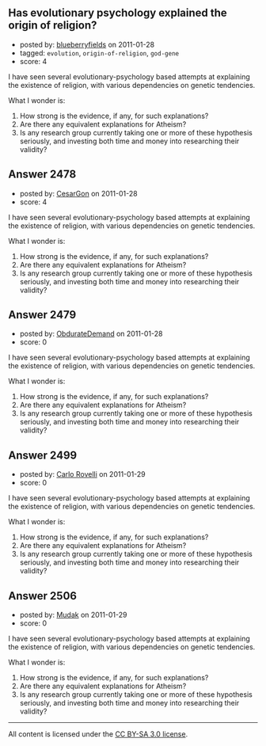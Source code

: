 ## Has evolutionary psychology explained the origin of religion?

- posted by: [blueberryfields](https://stackexchange.com/users/-1/240-blueberryfields) on 2011-01-28
- tagged: `evolution`, `origin-of-religion`, `god-gene`
- score: 4

I have seen several evolutionary-psychology based attempts at explaining the existence of religion, with various dependencies on genetic tendencies. 

What I wonder is:

1. How strong is the evidence, if any, for such explanations?
2. Are there any equivalent explanations for Atheism?
3. Is any research group currently taking one or more of these hypothesis seriously, and investing both time and money into researching their validity?


## Answer 2478

- posted by: [CesarGon](https://stackexchange.com/users/-1/80-cesargon) on 2011-01-28
- score: 4

I have seen several evolutionary-psychology based attempts at explaining the existence of religion, with various dependencies on genetic tendencies. 

What I wonder is:

1. How strong is the evidence, if any, for such explanations?
2. Are there any equivalent explanations for Atheism?
3. Is any research group currently taking one or more of these hypothesis seriously, and investing both time and money into researching their validity?


## Answer 2479

- posted by: [ObdurateDemand](https://stackexchange.com/users/-1/524-obduratedemand) on 2011-01-28
- score: 0

I have seen several evolutionary-psychology based attempts at explaining the existence of religion, with various dependencies on genetic tendencies. 

What I wonder is:

1. How strong is the evidence, if any, for such explanations?
2. Are there any equivalent explanations for Atheism?
3. Is any research group currently taking one or more of these hypothesis seriously, and investing both time and money into researching their validity?


## Answer 2499

- posted by: [Carlo Rovelli](https://stackexchange.com/users/-1/961-carlo-rovelli) on 2011-01-29
- score: 0

I have seen several evolutionary-psychology based attempts at explaining the existence of religion, with various dependencies on genetic tendencies. 

What I wonder is:

1. How strong is the evidence, if any, for such explanations?
2. Are there any equivalent explanations for Atheism?
3. Is any research group currently taking one or more of these hypothesis seriously, and investing both time and money into researching their validity?


## Answer 2506

- posted by: [Mudak](https://stackexchange.com/users/-1/205-mudak) on 2011-01-29
- score: 0

I have seen several evolutionary-psychology based attempts at explaining the existence of religion, with various dependencies on genetic tendencies. 

What I wonder is:

1. How strong is the evidence, if any, for such explanations?
2. Are there any equivalent explanations for Atheism?
3. Is any research group currently taking one or more of these hypothesis seriously, and investing both time and money into researching their validity?



---

All content is licensed under the [CC BY-SA 3.0 license](https://creativecommons.org/licenses/by-sa/3.0/).
